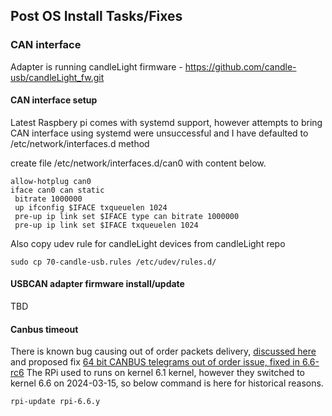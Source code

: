## Post OS Install Tasks/Fixes
### CAN interface
Adapter is running candleLight firmware - https://github.com/candle-usb/candleLight_fw.git

#### CAN interface setup
Latest Raspbery pi comes with systemd support, however attempts to bring CAN interface using systemd were unsuccessful and I have defaulted to /etc/network/interfaces.d method

create file /etc/network/interfaces.d/can0 with content below.
```
allow-hotplug can0
iface can0 can static
 bitrate 1000000
 up ifconfig $IFACE txqueuelen 1024
 pre-up ip link set $IFACE type can bitrate 1000000
 pre-up ip link set $IFACE txqueuelen 1024
```

Also copy udev rule for candleLight devices from candleLight repo
```
sudo cp 70-candle-usb.rules /etc/udev/rules.d/
```

#### USBCAN adapter firmware install/update
TBD

#### Canbus timeout
There is known bug causing out of order packets delivery, [discussed here](https://www.teamfdm.com/forums/topic/1524-debugging-canbus-and-communication-timeout-while-homingbytes_invalid/) and proposed fix
[64 bit CANBUS telegrams out of order issue, fixed in 6.6-rc6](https://lore.kernel.org/all/20230705-gs_usb-rx-offload-v1-6-8e7e46e40137@pengutronix.de/)
The RPi used to runs on kernel 6.1 kernel, however they switched to kernel 6.6 on 2024-03-15, so below command is here for historical reasons.
```
rpi-update rpi-6.6.y
```
